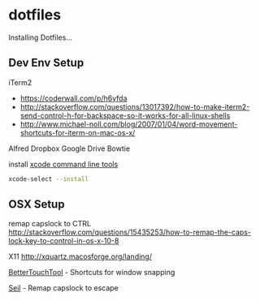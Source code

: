 dotfiles
========

Installing Dotfiles...

## Dev Env Setup

iTerm2

- https://coderwall.com/p/h6yfda
- http://stackoverflow.com/questions/13017392/how-to-make-iterm2-send-control-h-for-backspace-so-it-works-for-all-linux-shells
- http://www.michael-noll.com/blog/2007/01/04/word-movement-shortcuts-for-iterm-on-mac-os-x/

Alfred
Dropbox
Google Drive
Bowtie

install [xcode command line tools](http://stackoverflow.com/questions/19066647/xcode-5-0-error-installing-command-line-tools)

```bash
xcode-select --install
```

## OSX Setup

remap capslock to CTRL http://stackoverflow.com/questions/15435253/how-to-remap-the-caps-lock-key-to-control-in-os-x-10-8

X11
http://xquartz.macosforge.org/landing/

[BetterTouchTool](http://www.boastr.net/) - Shortcuts for window snapping

[Seil](https://github.com/tekezo/Seil) - Remap capslock to escape

